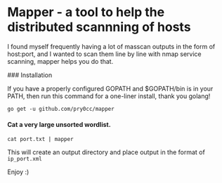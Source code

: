 # Mapper - a tool to help the distributed scannning of hosts
I found myself frequently having a lot of masscan outputs in the form of host:port, and I wanted to scan them line by line with nmap service scanning, mapper helps you do that.

### Installation

If you have a properly configured GOPATH and $GOPATH/bin is in your PATH, then run this command for a one-liner install, thank you golang!
```
go get -u github.com/pry0cc/mapper
```


#### Cat a very large unsorted wordlist.
```
cat port.txt | mapper
```

This will create an output directory and place output in the format of `ip_port.xml`


Enjoy :)
